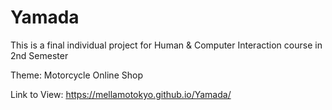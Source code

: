 # Yamada

This is a final individual project for Human & Computer Interaction course in 2nd Semester

Theme: Motorcycle Online Shop

Link to View: https://mellamotokyo.github.io/Yamada/
